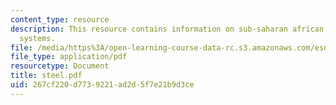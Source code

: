 ```yaml
---
content_type: resource
description: This resource contains information on sub-saharan african electric power
  systems.
file: /media/https%3A/open-learning-course-data-rc.s3.amazonaws.com/esd-342-advanced-system-architecture-spring-2006/267cf220d7739221ad2d5f7e21b9d3ce_steel.pdf
file_type: application/pdf
resourcetype: Document
title: steel.pdf
uid: 267cf220-d773-9221-ad2d-5f7e21b9d3ce
---
```

